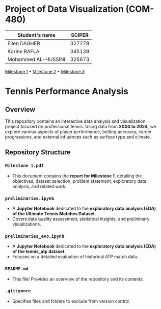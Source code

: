 # Project of Data Visualization (COM-480)

| Student's name | SCIPER |
| -------------- | ------ |
|Ellen DAGHER| 327278 |
|Karine RAFLA| 345139|
|Mohammed AL-HUSSINI| 325673|

[Milestone 1](#milestone-1) • [Milestone 2](#milestone-2) • [Milestone 3](#milestone-3)

# Tennis Performance Analysis

## Overview
This repository contains an interactive data analysis and visualization project focused on professional tennis. Using data from **2000 to 2024**, we explore various aspects of player performance, betting accuracy, career progressions, and external influences such as surface type and climate.

## Repository Structure

### `Milestone 1.pdf`
- This document contains the **report for Milestone 1**, detailing the objectives, dataset selection, problem statement, exploratory data analysis, and related work.

### `preliminaries.ipynb`
- A **Jupyter Notebook** dedicated to the **exploratory data analysis (EDA) of the Ultimate Tennis Matches Dataset**.
- Covers data quality assessment, statistical insights, and preliminary visualizations.

### `preliminaries_evo.ipynb`
- A **Jupyter Notebook** dedicated to the **exploratory data analysis (EDA) of the tennis_atp dataset**.
- Focuses on a detailed evaluation of historical ATP match data.

### `README.md`
- This file! Provides an overview of the repository and its contents.

###  `.gitignore`
- Specifies files and folders to exclude from version control.
